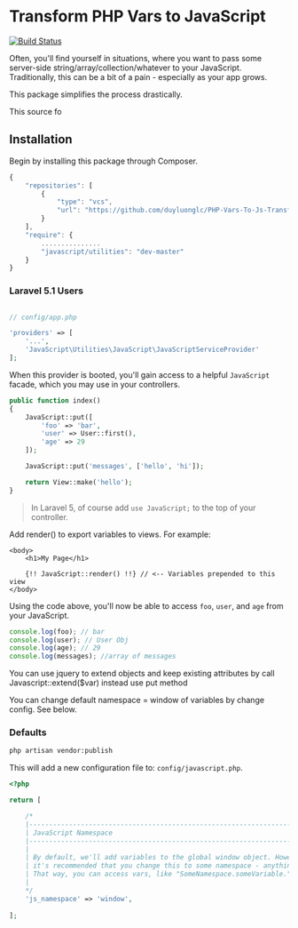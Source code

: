 # Transform PHP Vars to JavaScript

[![Build Status](https://travis-ci.org/laracasts/PHP-Vars-To-Js-Transformer.png?branch=master)](https://travis-ci.org/laracasts/PHP-Vars-To-Js-Transformer)

Often, you'll find yourself in situations, where you want to pass some server-side string/array/collection/whatever
to your JavaScript. Traditionally, this can be a bit of a pain - especially as your app grows.

This package simplifies the process drastically.

This source fo

## Installation

Begin by installing this package through Composer.

```js
{
    "repositories": [
        {
            "type": "vcs",
            "url": "https://github.com/duyluonglc/PHP-Vars-To-Js-Transformer"
        }
    ],
    "require": {
        ...............
		"javascript/utilities": "dev-master"
	}
}
```

### Laravel 5.1 Users

```php

// config/app.php

'providers' => [
    '...',
    'JavaScript\Utilities\JavaScript\JavaScriptServiceProvider'
];
```

When this provider is booted, you'll gain access to a helpful `JavaScript` facade, which you may use in your controllers.

```php
public function index()
{
    JavaScript::put([
        'foo' => 'bar',
        'user' => User::first(),
        'age' => 29
    ]);

    JavaScript::put('messages', ['hello', 'hi']);

    return View::make('hello');
}
```

> In Laravel 5, of course add `use JavaScript;` to the top of your controller.

Add render() to export variables to views. For example:

```
<body>
    <h1>My Page</h1>

    {!! JavaScript::render() !!} // <-- Variables prepended to this view
</body>
```

Using the code above, you'll now be able to access `foo`, `user`, and `age` from your JavaScript.

```js
console.log(foo); // bar
console.log(user); // User Obj
console.log(age); // 29
console.log(messages); //array of messages
```
You can use jquery to extend objects and keep existing attributes by call Javascript::extend($var) instead use put method

You can change default namespace = window of variables by change config. See below.

### Defaults

```bash
php artisan vendor:publish
```

This will add a new configuration file to: `config/javascript.php`.

```php
<?php

return [

    /*
    |--------------------------------------------------------------------------
    | JavaScript Namespace
    |--------------------------------------------------------------------------
    |
    | By default, we'll add variables to the global window object. However,
    | it's recommended that you change this to some namespace - anything.
    | That way, you can access vars, like "SomeNamespace.someVariable."
    |
    */
    'js_namespace' => 'window',
    
];
```